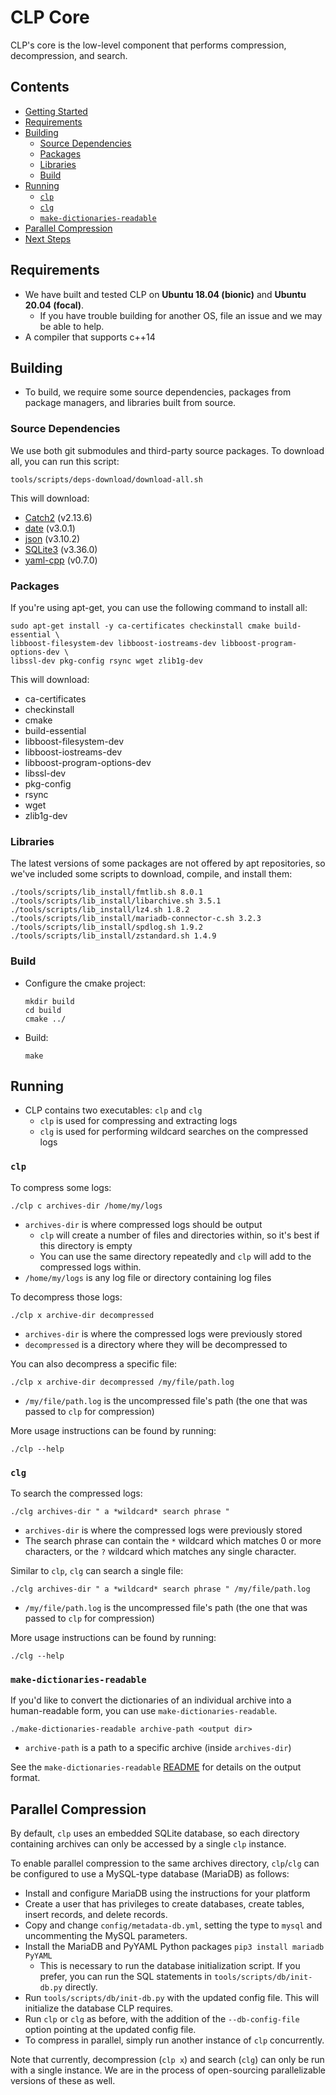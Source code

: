 # CLP Core

CLP's core is the low-level component that performs compression, decompression, and search.

## Contents

* [Getting Started](#getting-started)
* [Requirements](#requirements)
* [Building](#building)
  * [Source Dependencies](#source-dependencies)
  * [Packages](#packages)
  * [Libraries](#libraries)
  * [Build](#build)
* [Running](#running)
  * [`clp`](#clp)
  * [`clg`](#clg)
  * [`make-dictionaries-readable`](#make-dictionaries-readable)
* [Parallel Compression](#parallel-compression)
* [Next Steps](#next-steps)

## Requirements

* We have built and tested CLP on **Ubuntu 18.04 (bionic)** and **Ubuntu 20.04 (focal)**.
  * If you have trouble building for another OS, file an issue and we may be able to help.
* A compiler that supports c++14

## Building

* To build, we require some source dependencies, packages from package managers, and libraries built from source.

### Source Dependencies

We use both git submodules and third-party source packages. To download all, you can run this script:
```shell
tools/scripts/deps-download/download-all.sh
```

This will download:
* [Catch2](https://github.com/catchorg/Catch2.git) (v2.13.6)
* [date](https://github.com/HowardHinnant/date.git) (v3.0.1)
* [json](https://github.com/nlohmann/json.git) (v3.10.2)
* [SQLite3](https://www.sqlite.org/download.html) (v3.36.0)
* [yaml-cpp](https://github.com/jbeder/yaml-cpp.git) (v0.7.0)

### Packages

If you're using apt-get, you can use the following command to install all:
```shell
sudo apt-get install -y ca-certificates checkinstall cmake build-essential \
libboost-filesystem-dev libboost-iostreams-dev libboost-program-options-dev \
libssl-dev pkg-config rsync wget zlib1g-dev
```

This will download:
* ca-certificates
* checkinstall
* cmake
* build-essential
* libboost-filesystem-dev
* libboost-iostreams-dev
* libboost-program-options-dev
* libssl-dev
* pkg-config
* rsync
* wget
* zlib1g-dev

### Libraries

The latest versions of some packages are not offered by apt repositories,
so we've included some scripts to download, compile, and install them:
```shell
./tools/scripts/lib_install/fmtlib.sh 8.0.1
./tools/scripts/lib_install/libarchive.sh 3.5.1
./tools/scripts/lib_install/lz4.sh 1.8.2
./tools/scripts/lib_install/mariadb-connector-c.sh 3.2.3
./tools/scripts/lib_install/spdlog.sh 1.9.2
./tools/scripts/lib_install/zstandard.sh 1.4.9
```

### Build

* Configure the cmake project:
  ```shell
  mkdir build
  cd build
  cmake ../
  ```

* Build:
  ```shell
  make
  ```

## Running

* CLP contains two executables: `clp` and `clg`
    * `clp` is used for compressing and extracting logs
    * `clg` is used for performing wildcard searches on the compressed logs

### `clp`

To compress some logs:
```shell
./clp c archives-dir /home/my/logs
```
* `archives-dir` is where compressed logs should be output
  * `clp` will create a number of files and directories within, so it's best if this directory is empty
  * You can use the same directory repeatedly and `clp` will add to the compressed logs within.
* `/home/my/logs` is any log file or directory containing log files

To decompress those logs:
```shell
./clp x archive-dir decompressed
```
* `archives-dir` is where the compressed logs were previously stored
* `decompressed` is a directory where they will be decompressed to

You can also decompress a specific file:
```shell
./clp x archive-dir decompressed /my/file/path.log
```
* `/my/file/path.log` is the uncompressed file's path (the one that was passed to `clp` for compression) 

More usage instructions can be found by running:
```shell
./clp --help
```

### `clg`

To search the compressed logs:
```shell
./clg archives-dir " a *wildcard* search phrase "
```
* `archives-dir` is where the compressed logs were previously stored
* The search phrase can contain the `*` wildcard which matches 0 or more characters, or the `?` wildcard which matches any single character.

Similar to `clp`, `clg` can search a single file:
```shell
./clg archives-dir " a *wildcard* search phrase " /my/file/path.log
```
* `/my/file/path.log` is the uncompressed file's path (the one that was passed to `clp` for compression)

More usage instructions can be found by running:
```shell
./clg --help
```

### `make-dictionaries-readable`

If you'd like to convert the dictionaries of an individual archive into a 
human-readable form, you can use `make-dictionaries-readable`.

```shell
./make-dictionaries-readable archive-path <output dir>
```
* `archive-path` is a path to a specific archive (inside `archives-dir`)

See the `make-dictionaries-readable` 
[README](src/utils/make_dictionaries_readable/README.md) for details on the 
output format. 

## Parallel Compression

By default, `clp` uses an embedded SQLite database, so each directory containing archives can only
be accessed by a single `clp` instance.

To enable parallel compression to the same archives directory, `clp`/`clg` can be configured to
use a MySQL-type database (MariaDB) as follows: 

* Install and configure MariaDB using the instructions for your platform
* Create a user that has privileges to create databases, create tables, insert records, and delete
  records.
* Copy and change `config/metadata-db.yml`, setting the type to `mysql` and uncommenting the MySQL 
  parameters.
* Install the MariaDB and PyYAML Python packages `pip3 install mariadb PyYAML`
  * This is necessary to run the database initialization script. If you prefer, you can run the 
    SQL statements in `tools/scripts/db/init-db.py` directly.
* Run `tools/scripts/db/init-db.py` with the updated config file. This will initialize the 
  database CLP requires.
* Run `clp` or `clg` as before, with the addition of the `--db-config-file` option pointing at 
  the updated config file.
* To compress in parallel, simply run another instance of `clp` concurrently.

Note that currently, decompression (`clp x`) and search (`clg`) can only be run with a single 
instance. We are in the process of open-sourcing parallelizable versions of these as well.
